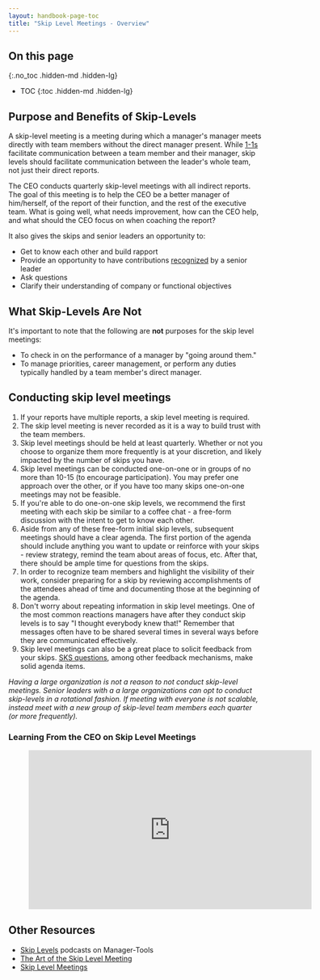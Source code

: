 ```yaml
---
layout: handbook-page-toc
title: "Skip Level Meetings - Overview"
---
```


## On this page
{:.no_toc .hidden-md .hidden-lg}

- TOC
{:toc .hidden-md .hidden-lg}



## Purpose and Benefits of Skip-Levels

A skip-level meeting is a meeting during which a manager's manager meets directly with team members without the direct manager present. While [1-1s](/handbook/leadership/1-1) facilitate communication between a team
member and their manager, skip levels should facilitate communication between the leader's whole team, not just their direct 
reports. 

The CEO conducts quarterly skip-level meetings with all indirect reports. The goal of this meeting is to help the CEO be a better manager of him/herself, of the report of their function, and the rest of the executive team. What is going well, what needs improvement, how can the CEO help, and what should the CEO focus on when coaching the report?

It also gives the skips and senior leaders an opportunity to:
* Get to know each other and build rapport
* Provide an opportunity to have contributions [recognized](/handbook/people-group/guidance-on-feedback/#recognition) by a senior leader
* Ask questions
* Clarify their understanding of company or functional objectives

## What Skip-Levels Are Not

It's important to note that the following are **not** purposes for the
skip level meetings:

* To check in on the performance of a manager by "going around them."
* To manage priorities, career management, or perform any duties typically
  handled by a team member's direct manager.

## Conducting skip level meetings

1. If your reports have multiple reports, a skip level meeting is required.  
1. The skip level meeting is never recorded as it is a way to build trust with the team members. 
1. Skip level meetings should be held at least quarterly. Whether or not you
   choose to organize them more frequently is at your discretion, and likely
   impacted by the number of skips you have.
1. Skip level meetings can be conducted one-on-one or in groups of no more than
   10-15 (to encourage participation). You may prefer one approach over the
   other, or if you have too many skips one-on-one meetings may not be feasible.
1. If you're able to do one-on-one skip levels, we recommend the first meeting
   with each skip be similar to a coffee chat - a free-form discussion with the
   intent to get to know each other.
1. Aside from any of these free-form initial skip levels, subsequent meetings
   should have a clear agenda. The first portion of the agenda should include
   anything you want to update or reinforce with your skips - review strategy,
   remind the team about areas of focus, etc. After that, there should be ample
   time for questions from the skips.
1. In order to recognize team members and highlight the visibility of their work, consider preparing for a skip by reviewing accomplishments of the attendees ahead of time and documenting those at the beginning of the agenda.
1. Don't worry about repeating information in skip level meetings. One of the
   most common reactions managers have after they conduct skip levels is to say
   "I thought everybody knew that!" Remember that messages often have to be
   shared several times in several ways before they are communicated
   effectively.
1. Skip level meetings can also be a great place to solicit feedback from your
   skips. [SKS questions](https://en.wikipedia.org/wiki/SKS_process), among
   other feedback mechanisms, make solid agenda items.

_Having a large organization is not a reason to not conduct skip-level meetings. Senior leaders with a a large organizations can opt to conduct skip-levels in a rotational fashion. If meeting with everyone is not scalable, instead meet with a new group of skip-level team members each quarter (or more frequently)._

### Learning From the CEO on Skip Level Meetings

<figure class="video_container">
  <iframe width="560" height="315" src="https://www.youtube.com/embed/kAxp0Mam-Rw" frameborder="0" allow="accelerometer; autoplay; clipboard-write; encrypted-media; gyroscope; picture-in-picture" allowfullscreen></iframe>
</figure>

## Other Resources

* [Skip Levels](https://www.manager-tools.com/2006/04/skip-levels) podcasts on
  Manager-Tools
* [The Art of the Skip Level
  Meeting](https://www.linkedin.com/pulse/art-skip-level-meeting-scott-boulton%2C-chrp-5948801065834024960/)
* [Skip Level Meetings](https://about.gitlab.com/handbook/engineering/development/dev/create/engineers/skip-level/)
